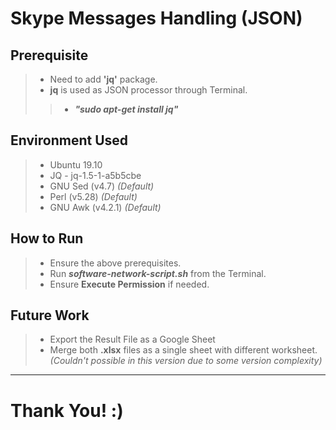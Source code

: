# Skype Messages Handling (JSON)

Prerequisite
---
> * Need to add **'jq'** package.
> * **jq** is used as JSON processor through Terminal.
>> * ***"sudo apt-get install jq"***

Environment Used
---
> * Ubuntu 19.10
> * JQ - jq-1.5-1-a5b5cbe
> * GNU Sed (v4.7) *(Default)*
> * Perl (v5.28) *(Default)*
> * GNU Awk (v4.2.1) *(Default)*

How to Run
---
> * Ensure the above prerequisites. 
> * Run ***software-network-script.sh*** from the Terminal. 
> * Ensure **Execute Permission** if needed.

Future Work
---
> * Export the Result File as a Google Sheet 
> * Merge both **.xlsx** files as a single sheet with different worksheet. *(Couldn't possible in this version due to some version complexity)*
---

# Thank You! :)
